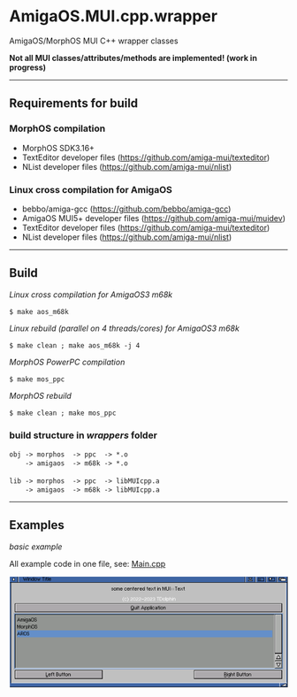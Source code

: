 # AmigaOS.MUI.cpp.wrapper
AmigaOS/MorphOS MUI C++ wrapper classes

**Not all MUI classes/attributes/methods are implemented! (work in progress)**
___
## Requirements for build

### MorphOS compilation

- MorphOS SDK3.16+
- TextEditor developer files (https://github.com/amiga-mui/texteditor)
- NList developer files (https://github.com/amiga-mui/nlist)

### Linux cross compilation for AmigaOS

- bebbo/amiga-gcc (https://github.com/bebbo/amiga-gcc)
- AmigaOS MUI5+ developer files (https://github.com/amiga-mui/muidev)
- TextEditor developer files (https://github.com/amiga-mui/texteditor)
- NList developer files (https://github.com/amiga-mui/nlist)
___
## Build

*Linux cross compilation for AmigaOS3 m68k*
```
$ make aos_m68k
```

*Linux rebuild (parallel on 4 threads/cores) for AmigaOS3 m68k*
```
$ make clean ; make aos_m68k -j 4
```

*MorphOS PowerPC compilation*
```
$ make mos_ppc
```

*MorphOS rebuild*
```
$ make clean ; make mos_ppc
```

### build structure in *wrappers* folder
```
obj -> morphos  -> ppc  -> *.o
    -> amigaos  -> m68k -> *.o

lib -> morphos  -> ppc  -> libMUIcpp.a
    -> amigaos  -> m68k -> libMUIcpp.a
```
___
## Examples

*basic example*

All example code in one file, see: [Main.cpp](/examples/basic/Main.cpp)

![git desktop window](/docs/assets/basic.example.png)
